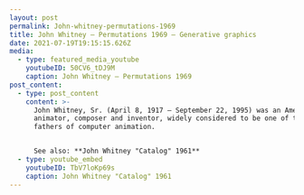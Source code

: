 ```yaml
---
layout: post
permalink: John-whitney-permutations-1969
title: John Whitney – Permutations 1969 – Generative graphics
date: 2021-07-19T19:15:15.626Z
media:
  - type: featured_media_youtube
    youtubeID: 50CV6_tDJ9M
    caption: John Whitney – Permutations 1969
post_content:
  - type: post_content
    content: >-
      John Whitney, Sr. (April 8, 1917 – September 22, 1995) was an American
      animator, composer and inventor, widely considered to be one of the
      fathers of computer animation.


      See also: **John Whitney "Catalog" 1961**
  - type: youtube_embed
    youtubeID: TbV7loKp69s
    caption: John Whitney "Catalog" 1961
---
```

